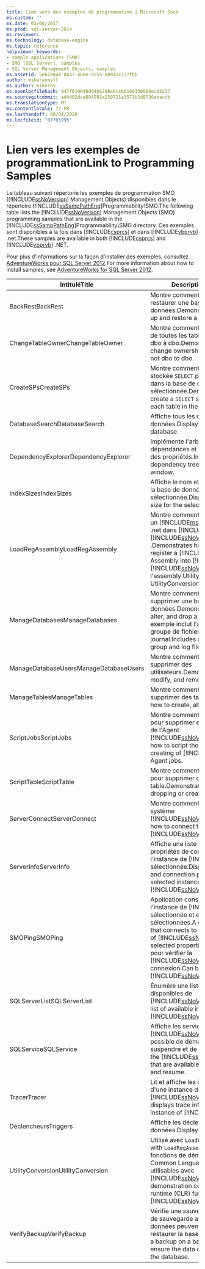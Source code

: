 ```yaml
---
title: Lien vers des exemples de programmation | Microsoft Docs
ms.custom: ''
ms.date: 03/06/2017
ms.prod: sql-server-2014
ms.reviewer: ''
ms.technology: database-engine
ms.topic: reference
helpviewer_keywords:
- sample applications [SMO]
- SMO [SQL Server], samples
- SQL Server Management Objects, samples
ms.assetid: 5eb28044-8437-466e-9c55-60941c237fbb
author: mikeraymsft
ms.author: mikeray
ms.openlocfilehash: 947f019040d94b6298e0ccb0166330969ec05237
ms.sourcegitcommit: ad4d92dce894592a259721a1571b1d8736abacdb
ms.translationtype: MT
ms.contentlocale: fr-FR
ms.lasthandoff: 08/04/2020
ms.locfileid: "87703995"
---
```

# <a name="link-to-programming-samples"></a><span data-ttu-id="d3ae3-102">Lien vers les exemples de programmation</span><span class="sxs-lookup"><span data-stu-id="d3ae3-102">Link to Programming Samples</span></span>
  <span data-ttu-id="d3ae3-103">Le tableau suivant répertorie les exemples de programmation SMO ([!INCLUDE[ssNoVersion](../../includes/ssnoversion-md.md)] Management Objects) disponibles dans le répertoire [!INCLUDE[ssSampPathEng](../../includes/sssamppatheng-md.md)]Programmability\SMO.</span><span class="sxs-lookup"><span data-stu-id="d3ae3-103">The following table lists the [!INCLUDE[ssNoVersion](../../includes/ssnoversion-md.md)] Management Objects (SMO) programming samples that are available in the [!INCLUDE[ssSampPathEng](../../includes/sssamppatheng-md.md)]Programmability\SMO directory.</span></span> <span data-ttu-id="d3ae3-104">Ces exemples sont disponibles à la fois dans [!INCLUDE[csprcs](../../includes/csprcs-md.md)] et dans [!INCLUDE[vbprvb](../../includes/vbprvb-md.md)] .net.</span><span class="sxs-lookup"><span data-stu-id="d3ae3-104">These samples are available in both [!INCLUDE[csprcs](../../includes/csprcs-md.md)] and [!INCLUDE[vbprvb](../../includes/vbprvb-md.md)] .NET.</span></span>  
  
 <span data-ttu-id="d3ae3-105">Pour plus d’informations sur la façon d’installer des exemples, consultez [AdventureWorks pour SQL Server 2012](https://msftdbprodsamples.codeplex.com/releases/view/55330).</span><span class="sxs-lookup"><span data-stu-id="d3ae3-105">For more information about how to install samples, see [AdventureWorks for SQL Server 2012](https://msftdbprodsamples.codeplex.com/releases/view/55330).</span></span>  
  
|<span data-ttu-id="d3ae3-106">Intitulé</span><span class="sxs-lookup"><span data-stu-id="d3ae3-106">Title</span></span>|<span data-ttu-id="d3ae3-107">Description</span><span class="sxs-lookup"><span data-stu-id="d3ae3-107">Description</span></span>|  
|-----------|-----------------|  
|<span data-ttu-id="d3ae3-108">BackRest</span><span class="sxs-lookup"><span data-stu-id="d3ae3-108">BackRest</span></span>|<span data-ttu-id="d3ae3-109">Montre comment sauvegarder et restaurer une base de données.</span><span class="sxs-lookup"><span data-stu-id="d3ae3-109">Demonstrates how to back up and restore a database.</span></span>|  
|<span data-ttu-id="d3ae3-110">ChangeTableOwner</span><span class="sxs-lookup"><span data-stu-id="d3ae3-110">ChangeTableOwner</span></span>|<span data-ttu-id="d3ae3-111">Montre comment modifier la propriété de toutes les tables qui ne sont pas dbo à dbo.</span><span class="sxs-lookup"><span data-stu-id="d3ae3-111">Demonstrates how to change ownership of all tables that are not dbo to dbo.</span></span>|  
|<span data-ttu-id="d3ae3-112">CreateSPs</span><span class="sxs-lookup"><span data-stu-id="d3ae3-112">CreateSPs</span></span>|<span data-ttu-id="d3ae3-113">Montre comment créer une procédure stockée `SELECT` pour chaque table dans la base de données sélectionnée.</span><span class="sxs-lookup"><span data-stu-id="d3ae3-113">Demonstrates how to create a `SELECT` stored procedure for each table in the selected database.</span></span>|  
|<span data-ttu-id="d3ae3-114">DatabaseSearch</span><span class="sxs-lookup"><span data-stu-id="d3ae3-114">DatabaseSearch</span></span>|<span data-ttu-id="d3ae3-115">Affiche tous les objets d'une base de données.</span><span class="sxs-lookup"><span data-stu-id="d3ae3-115">Displays all the objects in a database.</span></span>|  
|<span data-ttu-id="d3ae3-116">DependencyExplorer</span><span class="sxs-lookup"><span data-stu-id="d3ae3-116">DependencyExplorer</span></span>|<span data-ttu-id="d3ae3-117">Implémente l'arborescence des dépendances et la fenêtre d'affichage des propriétés.</span><span class="sxs-lookup"><span data-stu-id="d3ae3-117">Implements dependency tree and property display window.</span></span>|  
|<span data-ttu-id="d3ae3-118">IndexSizes</span><span class="sxs-lookup"><span data-stu-id="d3ae3-118">IndexSizes</span></span>|<span data-ttu-id="d3ae3-119">Affiche le nom et la taille de l'index de la base de données sélectionnée.</span><span class="sxs-lookup"><span data-stu-id="d3ae3-119">Displays index name and size for the selected database.</span></span>|  
|<span data-ttu-id="d3ae3-120">LoadRegAssembly</span><span class="sxs-lookup"><span data-stu-id="d3ae3-120">LoadRegAssembly</span></span>|<span data-ttu-id="d3ae3-121">Montre comment charger et inscrire un [!INCLUDE[msCoName](../../includes/msconame-md.md)] assembly .net dans [!INCLUDE[msCoName](../../includes/msconame-md.md)] [!INCLUDE[ssNoVersion](../../includes/ssnoversion-md.md)] .</span><span class="sxs-lookup"><span data-stu-id="d3ae3-121">Demonstrates how to load and register a [!INCLUDE[msCoName](../../includes/msconame-md.md)] .NET Assembly into [!INCLUDE[msCoName](../../includes/msconame-md.md)] [!INCLUDE[ssNoVersion](../../includes/ssnoversion-md.md)].</span></span> <span data-ttu-id="d3ae3-122">Utilise l'assembly UtilityConversion.</span><span class="sxs-lookup"><span data-stu-id="d3ae3-122">Uses the UtilityConversion assembly.</span></span>|  
|<span data-ttu-id="d3ae3-123">ManageDatabases</span><span class="sxs-lookup"><span data-stu-id="d3ae3-123">ManageDatabases</span></span>|<span data-ttu-id="d3ae3-124">Montre comment créer, modifier et supprimer une base de données.</span><span class="sxs-lookup"><span data-stu-id="d3ae3-124">Demonstrates how to create, alter, and drop a database.</span></span> <span data-ttu-id="d3ae3-125">Cet exemple inclut l'ajout d'un nouveau groupe de fichiers et d'un fichier journal.</span><span class="sxs-lookup"><span data-stu-id="d3ae3-125">Includes adding a new file group and log file.</span></span>|  
|<span data-ttu-id="d3ae3-126">ManageDatabaseUsers</span><span class="sxs-lookup"><span data-stu-id="d3ae3-126">ManageDatabaseUsers</span></span>|<span data-ttu-id="d3ae3-127">Montre comment ajouter, modifier et supprimer des utilisateurs.</span><span class="sxs-lookup"><span data-stu-id="d3ae3-127">Demonstrates how to add, modify, and remove users.</span></span>|  
|<span data-ttu-id="d3ae3-128">ManageTables</span><span class="sxs-lookup"><span data-stu-id="d3ae3-128">ManageTables</span></span>|<span data-ttu-id="d3ae3-129">Montre comment créer, modifier et supprimer des tables.</span><span class="sxs-lookup"><span data-stu-id="d3ae3-129">Demonstrates how to create, alter, and drop tables.</span></span>|  
|<span data-ttu-id="d3ae3-130">ScriptJobs</span><span class="sxs-lookup"><span data-stu-id="d3ae3-130">ScriptJobs</span></span>|<span data-ttu-id="d3ae3-131">Montre comment élaborer un script pour supprimer et créer des travaux de l'Agent [!INCLUDE[ssNoVersion](../../includes/ssnoversion-md.md)].</span><span class="sxs-lookup"><span data-stu-id="d3ae3-131">Demonstrates how to script the dropping and creating of [!INCLUDE[ssNoVersion](../../includes/ssnoversion-md.md)] Agent jobs.</span></span>|  
|<span data-ttu-id="d3ae3-132">ScriptTable</span><span class="sxs-lookup"><span data-stu-id="d3ae3-132">ScriptTable</span></span>|<span data-ttu-id="d3ae3-133">Montre comment élaborer un script pour supprimer ou créer une table.</span><span class="sxs-lookup"><span data-stu-id="d3ae3-133">Demonstrates how to script the dropping or creating of a table.</span></span>|  
|<span data-ttu-id="d3ae3-134">ServerConnect</span><span class="sxs-lookup"><span data-stu-id="d3ae3-134">ServerConnect</span></span>|<span data-ttu-id="d3ae3-135">Montre comment se connecter au système [!INCLUDE[ssNoVersion](../../includes/ssnoversion-md.md)].</span><span class="sxs-lookup"><span data-stu-id="d3ae3-135">Demonstrates how to connect to the [!INCLUDE[ssNoVersion](../../includes/ssnoversion-md.md)] system.</span></span>|  
|<span data-ttu-id="d3ae3-136">ServerInfo</span><span class="sxs-lookup"><span data-stu-id="d3ae3-136">ServerInfo</span></span>|<span data-ttu-id="d3ae3-137">Affiche une liste de serveurs et de propriétés de connexion pour l'instance de [!INCLUDE[ssNoVersion](../../includes/ssnoversion-md.md)] sélectionnée.</span><span class="sxs-lookup"><span data-stu-id="d3ae3-137">Displays a list of server and connection properties for the selected instance of [!INCLUDE[ssNoVersion](../../includes/ssnoversion-md.md)].</span></span>|  
|<span data-ttu-id="d3ae3-138">SMOPing</span><span class="sxs-lookup"><span data-stu-id="d3ae3-138">SMOPing</span></span>|<span data-ttu-id="d3ae3-139">Application console qui se connecte à l'instance de [!INCLUDE[ssNoVersion](../../includes/ssnoversion-md.md)] sélectionnée et extrait les propriétés sélectionnées.</span><span class="sxs-lookup"><span data-stu-id="d3ae3-139">A console application that connects to the selected instance of [!INCLUDE[ssNoVersion](../../includes/ssnoversion-md.md)] and dumps selected properties.</span></span> <span data-ttu-id="d3ae3-140">Peut être utilisé pour vérifier la [!INCLUDE[ssNoVersion](../../includes/ssnoversion-md.md)] connexion.</span><span class="sxs-lookup"><span data-stu-id="d3ae3-140">Can be used to check the [!INCLUDE[ssNoVersion](../../includes/ssnoversion-md.md)] connection.</span></span>|  
|<span data-ttu-id="d3ae3-141">SQLServerList</span><span class="sxs-lookup"><span data-stu-id="d3ae3-141">SQLServerList</span></span>|<span data-ttu-id="d3ae3-142">Énumère une liste d'instances disponibles de [!INCLUDE[ssNoVersion](../../includes/ssnoversion-md.md)].</span><span class="sxs-lookup"><span data-stu-id="d3ae3-142">Enumerates a list of available instances of [!INCLUDE[ssNoVersion](../../includes/ssnoversion-md.md)].</span></span>|  
|<span data-ttu-id="d3ae3-143">SQLService</span><span class="sxs-lookup"><span data-stu-id="d3ae3-143">SQLService</span></span>|<span data-ttu-id="d3ae3-144">Affiche les services [!INCLUDE[ssNoVersion](../../includes/ssnoversion-md.md)] qu'il est possible de démarrer, d'arrêter, de suspendre et de reprendre.</span><span class="sxs-lookup"><span data-stu-id="d3ae3-144">Displays the [!INCLUDE[ssNoVersion](../../includes/ssnoversion-md.md)] services that are available to start, stop, pause, and resume.</span></span>|  
|<span data-ttu-id="d3ae3-145">Tracer</span><span class="sxs-lookup"><span data-stu-id="d3ae3-145">Tracer</span></span>|<span data-ttu-id="d3ae3-146">Lit et affiche les informations de trace d'une instance de [!INCLUDE[ssNoVersion](../../includes/ssnoversion-md.md)].</span><span class="sxs-lookup"><span data-stu-id="d3ae3-146">Reads and displays trace information from an instance of [!INCLUDE[ssNoVersion](../../includes/ssnoversion-md.md)].</span></span>|  
|<span data-ttu-id="d3ae3-147">Déclencheurs</span><span class="sxs-lookup"><span data-stu-id="d3ae3-147">Triggers</span></span>|<span data-ttu-id="d3ae3-148">Affiche les déclencheurs de bases de données.</span><span class="sxs-lookup"><span data-stu-id="d3ae3-148">Displays database triggers.</span></span>|  
|<span data-ttu-id="d3ae3-149">UtilityConversion</span><span class="sxs-lookup"><span data-stu-id="d3ae3-149">UtilityConversion</span></span>|<span data-ttu-id="d3ae3-150">Utilisé avec `LoadRegAssembly`.</span><span class="sxs-lookup"><span data-stu-id="d3ae3-150">Used with `LoadRegAssembly`.</span></span> <span data-ttu-id="d3ae3-151">Contient des fonctions de démonstration du Common Language Runtime utilisables avec [!INCLUDE[ssNoVersion](../../includes/ssnoversion-md.md)].</span><span class="sxs-lookup"><span data-stu-id="d3ae3-151">Contains demonstration common language runtime (CLR) functions for use with [!INCLUDE[ssNoVersion](../../includes/ssnoversion-md.md)].</span></span>|  
|<span data-ttu-id="d3ae3-152">VerifyBackup</span><span class="sxs-lookup"><span data-stu-id="d3ae3-152">VerifyBackup</span></span>|<span data-ttu-id="d3ae3-153">Vérifie une sauvegarde sur une unité de sauvegarde afin de garantir que les données peuvent être utilisées pour restaurer la base de données.</span><span class="sxs-lookup"><span data-stu-id="d3ae3-153">Verifies a backup on a backup device to ensure the data can be used to restore the database.</span></span>|  
  
